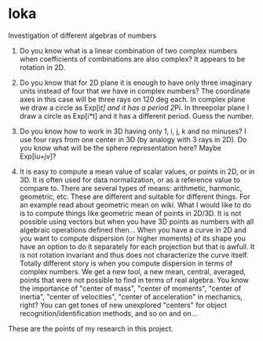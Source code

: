 loka
====

Investigation of different algebras of numbers

1. Do you know what is a linear combination of two complex numbers when coefficients of combinations are also complex?
It appears to be rotation in 2D.

2. Do you know that for 2D plane it is enough to have only three imaginary units instead of four that we have in complex numbers?
The coordinate axes in this case will be three rays on 120 deg each. In complex plane we draw a circle as Exp[i*t] and it has a period 2*Pi. 
In threepolar plane I draw a circle as Exp[i*t] and it has a different period. Guess the number.

3. Do you know how to work in 3D having only 1, i, j, k and no minuses? I use four rays from one center in 3D (by analogy with 3 rays in 2D).
Do you know what will be the sphere representation here? Maybe Exp[i*u+j*v]?

4. It is easy to compute a mean value of scalar values, or points in 2D, or in 3D. It is often used for data normalization, or as a reference value to compare to. There are several types of means: arithmetic, harmonic, geometric, etc. These are different and suitable for different things. For an example read about geometric mean on wiki. What I would like to do is to compute things like geometric mean of points in 2D/3D. It is not possible using vectors but when you have 3D points as numbers with all algebraic operations defined then... When you have a curve in 2D and you want to compute dispersion (or higher moments) of its shape you have an option to do it separately for each projection but that is awfull. It is not rotation invariant and thus  does not characterize the curve itself. Totally different story is when you compute dispersion in terms of complex numbers. We get a new tool, a new mean, central, averaged, points that were not possible to find in terms of real algebra. You know the importance of "center of mass", "center of moments", "center of inertia", "center of velocities", "center of acceleration" in mechanics, right? You can get tones of new unexplored "centers" for object recognition/identification methods, and so on and on...


These are the points of my research in this project.
